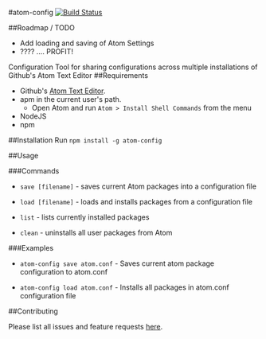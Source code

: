 #atom-config [![Build Status](https://travis-ci.org/BKreisel/atom-config.svg)](https://travis-ci.org/BKreisel/atom-config)

##Roadmap / TODO

* Add loading and saving of Atom Settings
* ???? .... PROFIT!

Configuration Tool for sharing configurations across multiple installations of Github's Atom Text Editor
##Requirements
* Github's [Atom Text Editor](https://atom.io/).
* apm in the current user's path.
  * Open Atom and run `Atom > Install Shell Commands` from the menu
* NodeJS
* npm

##Installation
Run `npm install -g atom-config`

##Usage

###Commands
* `save [filename]` - saves current Atom packages into a configuration file

* `load [filename]` - loads and installs packages from a configuration file

* `list` - lists currently installed packages

* `clean` - uninstalls all user packages from Atom


###Examples

* `atom-config save atom.conf` - Saves current atom package configuration to atom.conf

* `atom-config load atom.conf` - Installs all packages in atom.conf configuration file

##Contributing

Please list all issues and feature requests [here](https://github.com/BKreisel/atom-config/issues).
